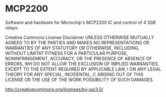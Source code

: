 # MCP2200
Software and hardware for Microchip's MCP2200 IC and control of 4 SSR relays.

Creative Commons License Disclaimer
UNLESS OTHERWISE MUTUALLY AGREED TO BY THE PARTIES AND MAKES NO REPRESENTATIONS OR WARRANTIES OF ANY STATUTORY OR OTHERWISE, INCLUDING, WITHOUT LIMITAT FITNESS FOR A PARTICULAR PURPOSE, NONINFRINGEMENT, ACCURACY, OR THE PRESENCE OF ABSENCE OF ERRORS, WH DO NOT ALLOW THE EXCLUSION OF IMPLIED WARRANTIES, EXCEPT TO THE EXTENT REQUIRED BY APPLICABLE LAW, I ON ANY LEGAL THEORY FOR ANY SPECIAL, INCIDENTAL, C ARISING OUT OF THIS LICENSE OR THE USE OF THE WORK POSSIBILITY OF SUCH DAMAGES.

http://creativecommons.org/licenses/by-sa/3.0/
